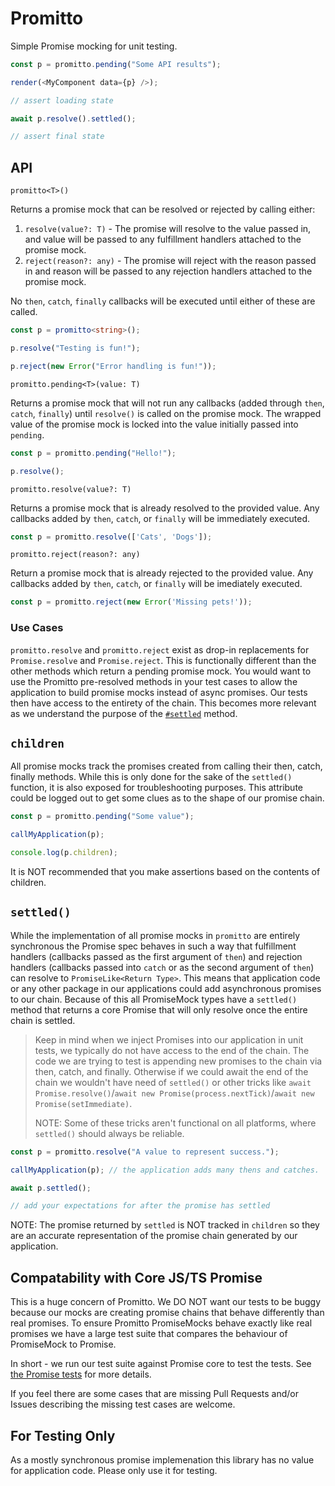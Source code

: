 # Promitto

Simple Promise mocking for unit testing.

```typescript
const p = promitto.pending("Some API results");

render(<MyComponent data={p} />);

// assert loading state

await p.resolve().settled();

// assert final state
```

## API

`promitto<T>()`

Returns a promise mock that can be resolved or rejected by calling either:

1. `resolve(value?: T)` - The promise will resolve to the value passed in, and value will be passed to any fulfillment handlers attached to the promise mock.
2. `reject(reason?: any)` - The promise will reject with the reason passed in and reason will be passed to any rejection handlers attached to the promise mock.

No `then`, `catch`, `finally` callbacks will be executed until either of these are called.

```ts
const p = promitto<string>();

p.resolve("Testing is fun!");

p.reject(new Error("Error handling is fun!"));
```

`promitto.pending<T>(value: T)`

Returns a promise mock that will not run any callbacks (added through `then`, `catch`, `finally`) until `resolve()` is called on the promise mock. The wrapped value of the promise mock is locked into the value initially passed into `pending`.

```ts
const p = promitto.pending("Hello!");

p.resolve();
```

`promitto.resolve(value?: T)`

Returns a promise mock that is already resolved to the provided value. Any callbacks added by `then`, `catch`, or `finally` will be immediately executed.

```ts
const p = promitto.resolve(['Cats', 'Dogs']);
```

`promitto.reject(reason?: any)`

Return a promise mock that is already rejected to the provided value. Any callbacks added by `then`, `catch`, or `finally` will be imediately executed.

```ts
const p = promitto.reject(new Error('Missing pets!'));
```

### Use Cases

`promitto.resolve` and `promitto.reject` exist as drop-in replacements for `Promise.resolve` and `Promise.reject`. This is functionally different than the other methods which return a pending promise mock. You would want to use the Promitto pre-resolved methods in your test cases to allow the application to build promise mocks instead of async promises. Our tests then have access to the entirety of the chain. This becomes more relevant as we understand the purpose of the [`#settled`](#settled) method.

## `children`

All promise mocks track the promises created from calling their then, catch, finally methods. While this is only done for the sake of the `settled()` function, it is also exposed for troubleshooting purposes. This attribute could be logged out to get some clues as to the shape of our promise chain.

```ts
const p = promitto.pending("Some value");

callMyApplication(p);

console.log(p.children);
```

It is NOT recommended that you make assertions based on the contents of children.

## `settled()`

While the implementation of all promise mocks in `promitto` are entirely synchronous the Promise spec behaves in such a way that fulfillment handlers (callbacks passed as the first argument of `then`) and rejection handlers (callbacks passed into `catch` or as the second argument of `then`) can resolve to `PromiseLike<Return Type>`. This means that application code or any other package in our applications could add asynchronous promises to our chain. Because of this all PromiseMock types have a `settled()` method that returns a core Promise that will only resolve once the entire chain is settled.

 > Keep in mind when we inject Promises into our application in unit tests, we typically do not have access to the end of the chain. The code we are trying to test is appending new promises to the chain via then, catch, and finally. Otherwise if we could await the end of the chain we wouldn't have need of `settled()` or other tricks like `await Promise.resolve()`/`await new Promise(process.nextTick)`/`await new Promise(setImmediate)`.
 >
 > NOTE: Some of these tricks aren't functional on all platforms, where `settled()` should always be reliable.

```ts
const p = promitto.resolve("A value to represent success.");

callMyApplication(p); // the application adds many thens and catches.

await p.settled();

// add your expectations for after the promise has settled
```

NOTE: The promise returned by `settled` is NOT tracked in `children` so they are an accurate representation of the promise chain generated by our application.

## Compatability with Core JS/TS Promise

This is a huge concern of Promitto. We DO NOT want our tests to be buggy because our mocks are creating promise chains that behave differently than real promises. To ensure Promitto PromiseMocks behave exactly like real promises we have a large test suite that compares the behaviour of PromiseMock to Promise.

In short - we run our test suite against Promise core to test the tests. See [the Promise tests](./tests/Promise.test.ts) for more details.

If you feel there are some cases that are missing Pull Requests and/or Issues describing the missing test cases are welcome.

## For Testing Only

As a mostly synchronous promise implemenation this library has no value for application code. Please only use it for testing.
